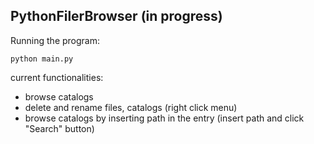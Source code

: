 ## PythonFilerBrowser (in progress)

Running the program:

```
python main.py
```

current functionalities:

- browse catalogs
- delete and rename files, catalogs (right click menu)
- browse catalogs by inserting path in the entry (insert path and click "Search" button)

